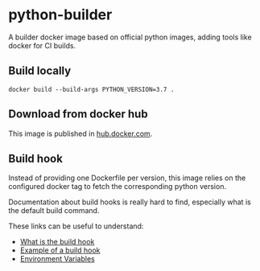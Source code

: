 # python-builder

A builder docker image based on official python images, adding tools like docker for CI builds.

## Build locally

```
docker build --build-args PYTHON_VERSION=3.7 .
```

## Download from docker hub

This image is published in [hub.docker.com](https://hub.docker.com/r/papaux/python-builder).

## Build hook

Instead of providing one Dockerfile per version, this image relies on the configured docker tag
to fetch the corresponding python version.

Documentation about build hooks is really hard to find, especially what is the default build command.

These links can be useful to understand:
- [What is the build hook](https://docs.docker.com/docker-hub/builds/advanced/#override-build-test-or-push-commands)
- [Example of a build hook](https://github.com/SamueleA/docker-hub-auto-build-tutorial/blob/ec2743d606bf290f6707547c8c1439d20bdf2298/hooks/build#L1)
- [Environment Variables](https://docs.docker.com/docker-hub/builds/advanced/#custom-build-phase-hooks)

